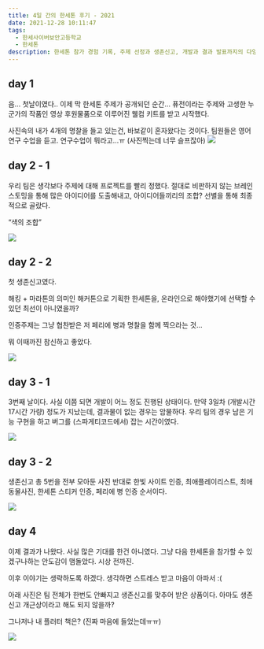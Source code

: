 ```yaml
---
title: 4일 간의 한세톤 후기 - 2021
date: 2021-12-28 10:11:47
tags:
  - 한세사이버보안고등학교
  - 한세톤
description: 한세톤 참가 경험 기록, 주제 선정과 생존신고, 개발과 결과 발표까지의 다양한 활동과 감정 담긴 이야기
---
```


## day 1

음… 첫날이였다..
이제 막 한세톤 주제가 공개되던 순간…
퓨전이라는 주제와 고생한 누군가의 작품인 영상
후원물품으로 이루어진 웰컴 키트를 받고 시작했다.

사진속의 내가 4개의 명찰을 들고 있는건,
바보같이 혼자왔다는 것이다.
팀원들은 영어 연구 수업을 듣고.
연구수업이 뭐라고…ㅠ (사진찍는데 너무 슬프잖아)
![](/images/hanseithon-2022/269771111_2981673952044528_5264405944504277426_n.jpg)

## day 2 ‑ 1

우리 팀은 생각보다 주제에 대해 프로젝트를 빨리 정했다.
절대로 비판하지 않는 브레인스토밍을 통해 많은 아이디어를 도출해내고, 아이디어들끼리의 조합? 선별을 통해 최종적으로 골랐다.

“색의 조합”

![](/images/hanseithon-2022/269879534_1626945470980774_7622987476218625795_n.jpg)

## day 2 ‑ 2

첫 생존신고였다.

해킹 + 마라톤의 의미인 해커톤으로 기획한 한세톤을,
온라인으로 해야했기에 선택할 수 있던 최선이 아니였을까?

인증주제는 그냥 협찬받은 저 페리에 병과 명찰을 함께 찍으라는 것…

뭐 이때까진 참신하고 좋았다.

![](/images/hanseithon-2022/270002297_1070912913698200_3374662937732918822_n.jpg)

## day 3 ‑ 1

3번째 날이다.
사실 이쯤 되면 개발이 어느 정도 진행된 상태이다.
만약 3일차 (개발시간 17시간 가량) 정도가 지났는데,
결과물이 없는 경우는 암물하다.
우리 팀의 경우 남은 기능 구현을 하고 버그를 (스파게티코드에서) 잡는 시간이였다.

![](/images/hanseithon-2022/269928441_891771398199829_3015044252269100535_n.jpg)

## day 3 ‑ 2

생존신고 총 5번을 전부 모아둔 사진
반대로 한빛 사이트 인증, 최애플레이리스트, 최애동물사진, 한세톤 스티커 인증, 페리에 병 인증 순서이다.

![](/images/hanseithon-2022/270013322_1100425070729440_4245180155819497228_n.jpg)

## day 4

이제 결과가 나왔다.
사실 많은 기대를 한건 아니였다.
그냥 다음 한세톤을 참가할 수 있겠구나하는 안도감이 맴돌았다.
시상 전까진.

이후 이야기는 생략하도록 하겠다.
생각하면 스트레스 받고 마음이 아파서 :(

아래 사진은 팀 전체가 한번도 안빠지고 생존신고를 맞추어 받은 상품이다.
아마도 생존신고 개근상이라고 해도 되지 않을까?

그나저나 내 플러터 책은? (진짜 마음에 들었는데ㅠㅠ)

![](/images/hanseithon-2022/270003018_468564654795340_5118034105271711017_n.jpg)
